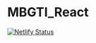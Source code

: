 # MBGTI_React
[![Netlify Status](https://api.netlify.com/api/v1/badges/23f2b2dc-7550-4502-822d-75462eff3db7/deploy-status)](https://app.netlify.com/sites/mbgti-react/deploys)
